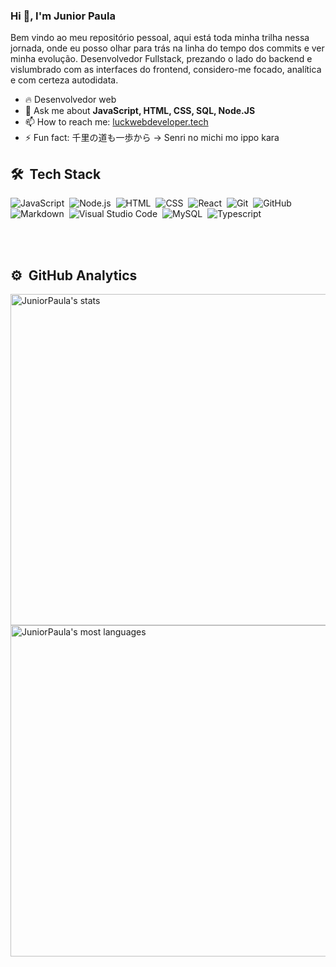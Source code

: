 ### Hi 👋, I'm Junior Paula


Bem vindo ao meu repositório pessoal, aqui está toda minha trilha nessa jornada, onde eu posso olhar para trás na linha do tempo dos commits e ver minha evolução.
Desenvolvedor Fullstack, prezando o lado do backend e vislumbrado com as interfaces do frontend, considero-me focado, analítica e com certeza autodidata. 

- 🔥 Desenvolvedor web
- 💬 Ask me about **JavaScript, HTML, CSS, SQL, Node.JS**
- 📫 How to reach me: [luckwebdeveloper.tech](https://luckwebdeveloper.tech)
- ⚡ Fun fact: 千里の道も一歩から -> Senri no michi mo ippo kara

## 🛠 &nbsp;Tech Stack

![JavaScript](https://img.shields.io/badge/-JavaScript-05122A?style=flat&logo=javascript)&nbsp;
![Node.js](https://img.shields.io/badge/-Node.js-05122A?style=flat&logo=node.js)&nbsp;
![HTML](https://img.shields.io/badge/-HTML-05122A?style=flat&logo=HTML5)&nbsp;
![CSS](https://img.shields.io/badge/-CSS-05122A?style=flat&logo=CSS3&logoColor=1572B6)&nbsp;
![React](https://img.shields.io/badge/-React-05122A?style=flat&logo=react)&nbsp;
![Git](https://img.shields.io/badge/-Git-05122A?style=flat&logo=git)&nbsp;
![GitHub](https://img.shields.io/badge/-GitHub-05122A?style=flat&logo=github)&nbsp;
![Markdown](https://img.shields.io/badge/-Markdown-05122A?style=flat&logo=markdown)&nbsp;
![Visual Studio Code](https://img.shields.io/badge/-Visual%20Studio%20Code-05122A?style=flat&logo=visual-studio-code&logoColor=007ACC)&nbsp;
![MySQL](https://img.shields.io/badge/-mysql-05122A?style=flat&logo=mysql)&nbsp;
![Typescript](https://img.shields.io/badge/-typescript-05122A?style=flat&logo=typescript)&nbsp;

<br><br>

## ⚙️ &nbsp;GitHub Analytics

<p align="left">
<img width="530em" src="https://github-readme-stats.vercel.app/api?username=JuniorPaula&show_icons=true&theme=vision-friendly-dark" alt="JuniorPaula's stats"/>
<img width="530em" src="https://github-readme-stats.vercel.app/api/top-langs/?username=JuniorPaula&layout=compact&theme=vision-friendly-dark" alt="JuniorPaula's most languages"/>
</p>
